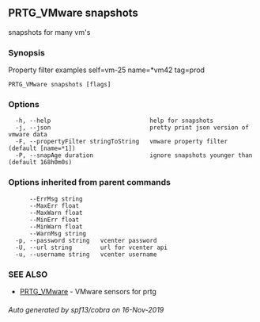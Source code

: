 ## PRTG_VMware snapshots

snapshots for many vm's

### Synopsis

Property filter examples
	self=vm-25
	name=*vm42
	tag=prod

```
PRTG_VMware snapshots [flags]
```

### Options

```
  -h, --help                            help for snapshots
  -j, --json                            pretty print json version of vmware data
  -F, --propertyFilter stringToString   vmware property filter (default [name=*1])
  -P, --snapAge duration                ignore snapshots younger than (default 168h0m0s)
```

### Options inherited from parent commands

```
      --ErrMsg string     
      --MaxErr float      
      --MaxWarn float     
      --MinErr float      
      --MinWarn float     
      --WarnMsg string    
  -p, --password string   vcenter password
  -U, --url string        url for vcenter api
  -u, --username string   vcenter username
```

### SEE ALSO

* [PRTG_VMware](PRTG_VMware.md)	 - VMware sensors for prtg

###### Auto generated by spf13/cobra on 16-Nov-2019
